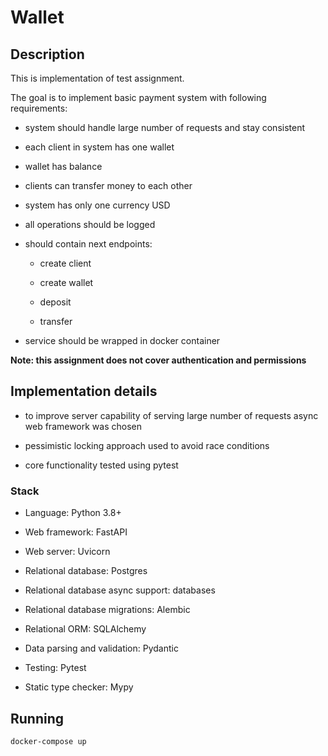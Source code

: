 # Wallet

## Description

This is implementation of test assignment.

The goal is to implement basic payment system with following requirements:

- system should handle large number of requests and stay consistent

- each client in system has one wallet

- wallet has balance

- clients can transfer money to each other

- system has only one currency USD

- all operations should be logged

- should contain next endpoints:

    - create client

    - create wallet

    - deposit

    - transfer

- service should be wrapped in docker container

**Note: this assignment does not cover authentication and permissions**

## Implementation details

- to improve server capability of serving large number of requests async web framework was chosen

- pessimistic locking approach used to avoid race conditions

- core functionality tested using pytest

###  Stack

- Language: Python 3.8+

- Web framework: FastAPI

- Web server: Uvicorn

- Relational database: Postgres

- Relational database async support: databases

- Relational database migrations: Alembic

- Relational ORM: SQLAlchemy

- Data parsing and validation: Pydantic

- Testing: Pytest

- Static type checker: Mypy


## Running
```
docker-compose up
```
